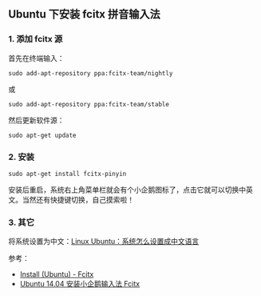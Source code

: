 ## Ubuntu 下安装 fcitx 拼音输入法

### 1. 添加 fcitx 源

首先在终端输入：

```
sudo add-apt-repository ppa:fcitx-team/nightly
```

或

```
sudo add-apt-repository ppa:fcitx-team/stable
```

然后更新软件源：

```
sudo apt-get update
```


### 2. 安装

```
sudo apt-get install fcitx-pinyin 
```

安装后重启，系统右上角菜单栏就会有个小企鹅图标了，点击它就可以切换中英文。当然还有快捷键切换，自己摸索啦！


### 3. 其它

将系统设置为中文：[Linux Ubuntu：系统怎么设置成中文语言](http://jingyan.baidu.com/article/5553fa82cedaa265a2393420.html)

参考：

+ [Install (Ubuntu) - Fcitx](https://fcitx-im.org/wiki/Install_(Ubuntu))
+ [Ubuntu 14.04 安装小企鹅输入法 Fcitx](http://my.oschina.net/eechen/blog/224291)



